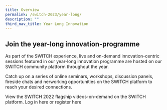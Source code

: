 ```yaml
---
title: Overview
permalink: /switch-2023/year-long/
description: ""
third_nav_title: Year Long Innovation
---
```

## Join the year-long innovation-programme

As part of the SWITCH experience, live and on-demand innovation-centric sessions featured in our year-long innovation programme are hosted on our SWITCH community platform throughout the year.

Catch up on a series of online seminars, workshops, discussion panels, fireside chats and nerworking opportunities on the SWITCH platform to reach your desired connections. 

View the SWITCH 2022 flagship videos-on-demand on the SWITCH platform. Log in here or register here

